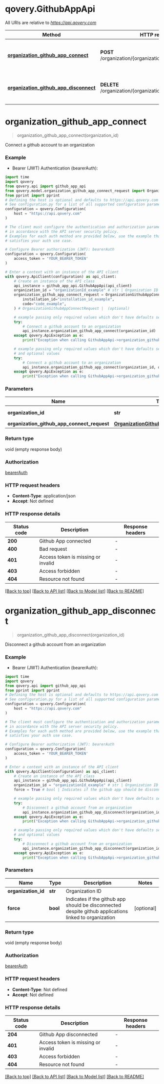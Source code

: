 # qovery.GithubAppApi

All URIs are relative to *https://api.qovery.com*

Method | HTTP request | Description
------------- | ------------- | -------------
[**organization_github_app_connect**](GithubAppApi.md#organization_github_app_connect) | **POST** /organization/{organizationId}/github/connect | Connect a github account to an organization
[**organization_github_app_disconnect**](GithubAppApi.md#organization_github_app_disconnect) | **DELETE** /organization/{organizationId}/github/disconnect | Disconnect a github account from an organization


# **organization_github_app_connect**
> organization_github_app_connect(organization_id)

Connect a github account to an organization

### Example

* Bearer (JWT) Authentication (bearerAuth):

```python
import time
import qovery
from qovery.api import github_app_api
from qovery.model.organization_github_app_connect_request import OrganizationGithubAppConnectRequest
from pprint import pprint
# Defining the host is optional and defaults to https://api.qovery.com
# See configuration.py for a list of all supported configuration parameters.
configuration = qovery.Configuration(
    host = "https://api.qovery.com"
)

# The client must configure the authentication and authorization parameters
# in accordance with the API server security policy.
# Examples for each auth method are provided below, use the example that
# satisfies your auth use case.

# Configure Bearer authorization (JWT): bearerAuth
configuration = qovery.Configuration(
    access_token = 'YOUR_BEARER_TOKEN'
)

# Enter a context with an instance of the API client
with qovery.ApiClient(configuration) as api_client:
    # Create an instance of the API class
    api_instance = github_app_api.GithubAppApi(api_client)
    organization_id = "organizationId_example" # str | Organization ID
    organization_github_app_connect_request = OrganizationGithubAppConnectRequest(
        installation_id="installation_id_example",
        code="code_example",
    ) # OrganizationGithubAppConnectRequest |  (optional)

    # example passing only required values which don't have defaults set
    try:
        # Connect a github account to an organization
        api_instance.organization_github_app_connect(organization_id)
    except qovery.ApiException as e:
        print("Exception when calling GithubAppApi->organization_github_app_connect: %s\n" % e)

    # example passing only required values which don't have defaults set
    # and optional values
    try:
        # Connect a github account to an organization
        api_instance.organization_github_app_connect(organization_id, organization_github_app_connect_request=organization_github_app_connect_request)
    except qovery.ApiException as e:
        print("Exception when calling GithubAppApi->organization_github_app_connect: %s\n" % e)
```


### Parameters

Name | Type | Description  | Notes
------------- | ------------- | ------------- | -------------
 **organization_id** | **str**| Organization ID |
 **organization_github_app_connect_request** | [**OrganizationGithubAppConnectRequest**](OrganizationGithubAppConnectRequest.md)|  | [optional]

### Return type

void (empty response body)

### Authorization

[bearerAuth](../README.md#bearerAuth)

### HTTP request headers

 - **Content-Type**: application/json
 - **Accept**: Not defined


### HTTP response details

| Status code | Description | Response headers |
|-------------|-------------|------------------|
**200** | Github App connected |  -  |
**400** | Bad request |  -  |
**401** | Access token is missing or invalid |  -  |
**403** | Access forbidden |  -  |
**404** | Resource not found |  -  |

[[Back to top]](#) [[Back to API list]](../README.md#documentation-for-api-endpoints) [[Back to Model list]](../README.md#documentation-for-models) [[Back to README]](../README.md)

# **organization_github_app_disconnect**
> organization_github_app_disconnect(organization_id)

Disconnect a github account from an organization

### Example

* Bearer (JWT) Authentication (bearerAuth):

```python
import time
import qovery
from qovery.api import github_app_api
from pprint import pprint
# Defining the host is optional and defaults to https://api.qovery.com
# See configuration.py for a list of all supported configuration parameters.
configuration = qovery.Configuration(
    host = "https://api.qovery.com"
)

# The client must configure the authentication and authorization parameters
# in accordance with the API server security policy.
# Examples for each auth method are provided below, use the example that
# satisfies your auth use case.

# Configure Bearer authorization (JWT): bearerAuth
configuration = qovery.Configuration(
    access_token = 'YOUR_BEARER_TOKEN'
)

# Enter a context with an instance of the API client
with qovery.ApiClient(configuration) as api_client:
    # Create an instance of the API class
    api_instance = github_app_api.GithubAppApi(api_client)
    organization_id = "organizationId_example" # str | Organization ID
    force = True # bool | Indicates if the github app should be disconnected despite github applications linked to organization (optional)

    # example passing only required values which don't have defaults set
    try:
        # Disconnect a github account from an organization
        api_instance.organization_github_app_disconnect(organization_id)
    except qovery.ApiException as e:
        print("Exception when calling GithubAppApi->organization_github_app_disconnect: %s\n" % e)

    # example passing only required values which don't have defaults set
    # and optional values
    try:
        # Disconnect a github account from an organization
        api_instance.organization_github_app_disconnect(organization_id, force=force)
    except qovery.ApiException as e:
        print("Exception when calling GithubAppApi->organization_github_app_disconnect: %s\n" % e)
```


### Parameters

Name | Type | Description  | Notes
------------- | ------------- | ------------- | -------------
 **organization_id** | **str**| Organization ID |
 **force** | **bool**| Indicates if the github app should be disconnected despite github applications linked to organization | [optional]

### Return type

void (empty response body)

### Authorization

[bearerAuth](../README.md#bearerAuth)

### HTTP request headers

 - **Content-Type**: Not defined
 - **Accept**: Not defined


### HTTP response details

| Status code | Description | Response headers |
|-------------|-------------|------------------|
**204** | Github App disconnected |  -  |
**401** | Access token is missing or invalid |  -  |
**403** | Access forbidden |  -  |
**404** | Resource not found |  -  |

[[Back to top]](#) [[Back to API list]](../README.md#documentation-for-api-endpoints) [[Back to Model list]](../README.md#documentation-for-models) [[Back to README]](../README.md)

